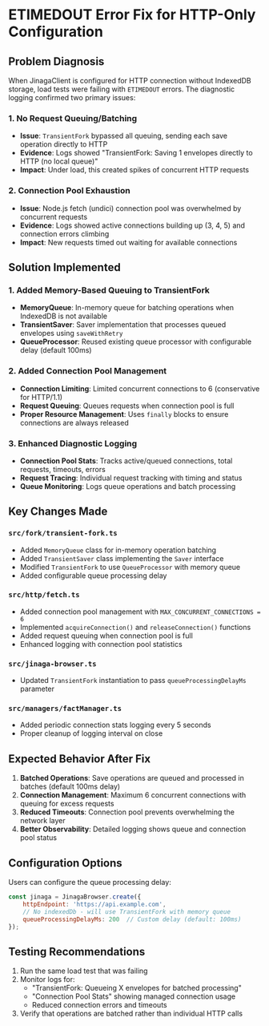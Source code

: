 # ETIMEDOUT Error Fix for HTTP-Only Configuration

## Problem Diagnosis

When JinagaClient is configured for HTTP connection without IndexedDB storage, load tests were failing with `ETIMEDOUT` errors. The diagnostic logging confirmed two primary issues:

### 1. No Request Queuing/Batching
- **Issue**: `TransientFork` bypassed all queuing, sending each save operation directly to HTTP
- **Evidence**: Logs showed "TransientFork: Saving 1 envelopes directly to HTTP (no local queue)"
- **Impact**: Under load, this created spikes of concurrent HTTP requests

### 2. Connection Pool Exhaustion  
- **Issue**: Node.js fetch (undici) connection pool was overwhelmed by concurrent requests
- **Evidence**: Logs showed active connections building up (3, 4, 5) and connection errors climbing
- **Impact**: New requests timed out waiting for available connections

## Solution Implemented

### 1. Added Memory-Based Queuing to TransientFork
- **MemoryQueue**: In-memory queue for batching operations when IndexedDB is not available
- **TransientSaver**: Saver implementation that processes queued envelopes using `saveWithRetry`
- **QueueProcessor**: Reused existing queue processor with configurable delay (default 100ms)

### 2. Added Connection Pool Management
- **Connection Limiting**: Limited concurrent connections to 6 (conservative for HTTP/1.1)
- **Request Queuing**: Queues requests when connection pool is full
- **Proper Resource Management**: Uses `finally` blocks to ensure connections are always released

### 3. Enhanced Diagnostic Logging
- **Connection Pool Stats**: Tracks active/queued connections, total requests, timeouts, errors
- **Request Tracing**: Individual request tracking with timing and status
- **Queue Monitoring**: Logs queue operations and batch processing

## Key Changes Made

### `src/fork/transient-fork.ts`
- Added `MemoryQueue` class for in-memory operation batching
- Added `TransientSaver` class implementing the `Saver` interface
- Modified `TransientFork` to use `QueueProcessor` with memory queue
- Added configurable queue processing delay

### `src/http/fetch.ts`
- Added connection pool management with `MAX_CONCURRENT_CONNECTIONS = 6`
- Implemented `acquireConnection()` and `releaseConnection()` functions
- Added request queuing when connection pool is full
- Enhanced logging with connection pool statistics

### `src/jinaga-browser.ts`
- Updated `TransientFork` instantiation to pass `queueProcessingDelayMs` parameter

### `src/managers/factManager.ts`
- Added periodic connection stats logging every 5 seconds
- Proper cleanup of logging interval on close

## Expected Behavior After Fix

1. **Batched Operations**: Save operations are queued and processed in batches (default 100ms delay)
2. **Connection Management**: Maximum 6 concurrent connections with queuing for excess requests
3. **Reduced Timeouts**: Connection pool prevents overwhelming the network layer
4. **Better Observability**: Detailed logging shows queue and connection pool status

## Configuration Options

Users can configure the queue processing delay:

```javascript
const jinaga = JinagaBrowser.create({
    httpEndpoint: 'https://api.example.com',
    // No indexedDb - will use TransientFork with memory queue
    queueProcessingDelayMs: 200  // Custom delay (default: 100ms)
});
```

## Testing Recommendations

1. Run the same load test that was failing
2. Monitor logs for:
   - "TransientFork: Queueing X envelopes for batched processing"
   - "Connection Pool Stats" showing managed connection usage
   - Reduced connection errors and timeouts
3. Verify that operations are batched rather than individual HTTP calls